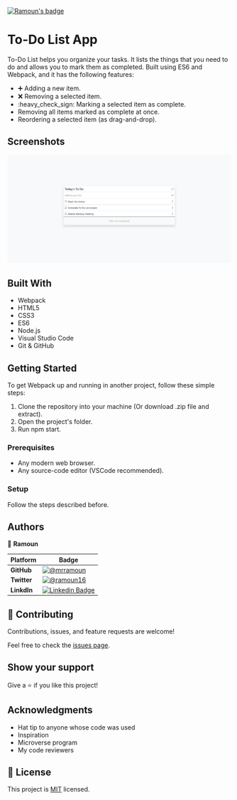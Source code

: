 [![Ramoun's badge](https://img.shields.io/static/v1?label=BY&message=RAMOUN&color=birghtgreen)](https://mrramoun.github.io)

# To-Do List App

To-Do List helps you organize your tasks. It lists the things that you need to do and allows you to mark them as completed. Built using ES6 and Webpack, and it has the following features:

- :heavy_plus_sign: Adding a new item.
- :x: Removing a selected item.
- :heavy_check_sign: Marking a selected item as complete.
- Removing all items marked as complete at once.
- Reordering a selected item (as drag-and-drop).

## Screenshots

![screenshot](./app_screenshot.png)

## Built With

- Webpack
- HTML5
- CSS3
- ES6
- Node.js
- Visual Studio Code
- Git & GitHub

## Getting Started

To get Webpack up and running in another project, follow these simple steps:

1. Clone the repository into your machine (Or download .zip file and extract).
2. Open the project's folder.
3. Run npm start.

### Prerequisites

- Any modern web browser.
- Any source-code editor (VSCode recommended).

### Setup

Follow the steps described before.

## Authors

👤 **Ramoun**

 Platform | Badge |
 --- | --- |
 **GitHub**  | [![@mrramoun](https://img.shields.io/github/followers/MrRamoun?label=Ramoun&style=social)](https://github.com/mrramoun)
 **Twitter** | [![@ramoun16](https://img.shields.io/twitter/follow/ramoun16?label=ramoun16&style=social)](https://twitter.com/ramoun16)
 **LinkdIn** | [![Linkedin Badge](https://img.shields.io/badge/-Ramoun-blue?style=social&logo=Linkedin&logoColor=blue&link=https://www.linkedin.com/in/ramoun)](https://www.linkedin.com/in/ramoun/)

## 🤝 Contributing

Contributions, issues, and feature requests are welcome!

Feel free to check the [issues page](../../issues/).

## Show your support

Give a ⭐️ if you like this project!

## Acknowledgments

- Hat tip to anyone whose code was used
- Inspiration
- Microverse program
- My code reviewers

## 📝 License

This project is [MIT](./MIT.md) licensed.
